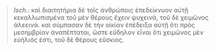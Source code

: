 

>  *Isch.*: καὶ διαιτητήρια δὲ τοῖς ἀνθρώποις ἐπεδείκνυον αὐτῇ κεκαλλωπισμένα τοῦ μὲν θέρους ἔχειν ψυχεινά, τοῦ δὲ χειμῶνος ἀλεεινά. καὶ σύμπασαν δὲ τὴν οἰκίαν ἐπέδειξα αὐτῇ ὅτι πρὸς μεσημβρίαν ἀναπέπταται, ὥστε εὔδηλον εἶναι ὅτι χειμῶνος μὲν εὐήλιός ἐστι, τοῦ δὲ θέρους εὔσκιος.